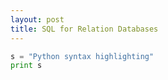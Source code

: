 ```yaml
---
layout: post
title: SQL for Relation Databases
---
```


```python
s = "Python syntax highlighting"
print s
```



